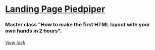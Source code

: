 # [Landing Page Piedpiper](https://turzhanskyi.github.io/page-proof-html-css/index.html)

### Master class "How to make the first HTML layout with your own hands in 2 hours".
###### [View task](https://paper.dropbox.com/doc/Landing-Page-Piedpiper-ULuHYBotxXrcYqpUfKwBi)
